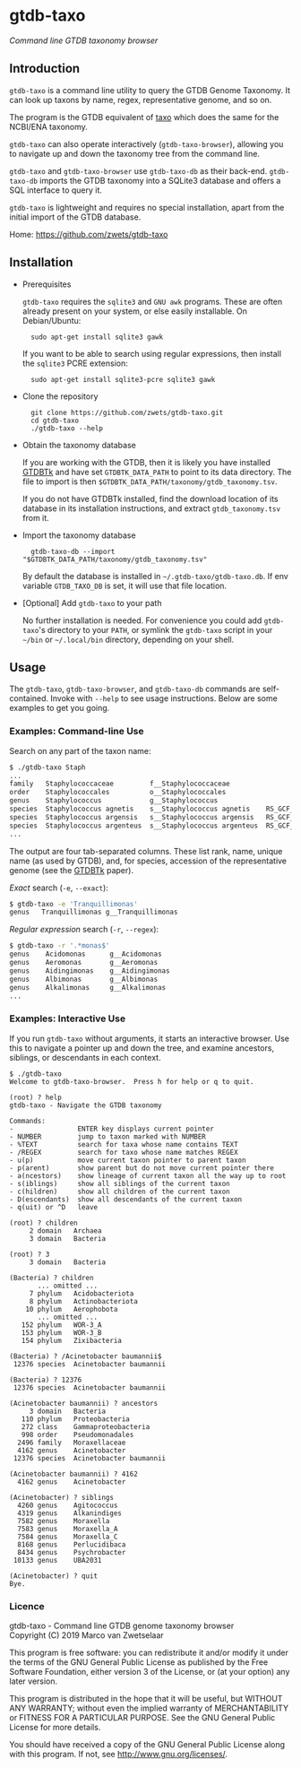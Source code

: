 # gtdb-taxo

_Command line GTDB taxonomy browser_

## Introduction

`gtdb-taxo` is a command line utility to query the GTDB Genome Taxonomy.
It can look up taxons by name, regex, representative genome, and so on.

The program is the GTDB equivalent of [taxo](https://github.com/zwets/taxo)
which does the same for the NCBI/ENA taxonomy.

`gtdb-taxo` can also operate interactively (`gtdb-taxo-browser`), allowing
you to navigate up and down the taxonomy tree from the command line.

`gtdb-taxo` and `gtdb-taxo-browser` use `gtdb-taxo-db` as their back-end.
`gtdb-taxo-db` imports the GTDB taxonomy into a SQLite3 database and offers
a SQL interface to query it.

`gtdb-taxo` is lightweight and requires no special installation, apart from
the initial import of the GTDB database.

Home: <https://github.com/zwets/gtdb-taxo>


## Installation

* Prerequisites

  `gtdb-taxo` requires the `sqlite3` and `GNU awk` programs.  These are often
  already present on your system, or else easily installable.  On Debian/Ubuntu:

        sudo apt-get install sqlite3 gawk

  If you want to be able to search using regular expressions, then install the
  `sqlite3` PCRE extension:

        sudo apt-get install sqlite3-pcre sqlite3 gawk

* Clone the repository

        git clone https://github.com/zwets/gtdb-taxo.git
        cd gtdb-taxo
        ./gtdb-taxo --help

* Obtain the taxonomy database

  If you are working with the GTDB, then it is likely you have installed
  [GTDBTk](https://github.com/Ecogenomics/GTDBTk) and have set
  `GTDBTK_DATA_PATH` to point to its data directory.  The file to import
  is then `$GTDBTK_DATA_PATH/taxonomy/gtdb_taxonomy.tsv`.

  If you do not have GTDBTk installed, find the download location of its
  database in its installation instructions, and extract `gtdb_taxonomy.tsv`
  from it.

* Import the taxonomy database

        gtdb-taxo-db --import "$GTDBTK_DATA_PATH/taxonomy/gtdb_taxonomy.tsv"

  By default the database is installed in `~/.gtdb-taxo/gtdb-taxo.db`.  If env
  variable `GTDB_TAXO_DB` is set, it will use that file location.

* [Optional] Add `gtdb-taxo` to your path

  No further installation is needed.  For convenience you could add `gtdb-taxo`'s
  directory to your `PATH`, or symlink the `gtdb-taxo` script in your `~/bin` or
  `~/.local/bin` directory, depending on your shell.


## Usage

The `gtdb-taxo`, `gtdb-taxo-browser`, and `gtdb-taxo-db` commands are self-contained.
Invoke with `--help` to see usage instructions.  Below are some examples to get you going.

### Examples: Command-line Use

Search on any part of the taxon name:

```bash
$ ./gtdb-taxo Staph
...
family   Staphylococcaceae         f__Staphylococcaceae
order    Staphylococcales          o__Staphylococcales
genus    Staphylococcus            g__Staphylococcus
species  Staphylococcus agnetis    s__Staphylococcus agnetis    RS_GCF_002901865.1
species  Staphylococcus argensis   s__Staphylococcus argensis   RS_GCF_002902305.1
species  Staphylococcus argenteus  s__Staphylococcus argenteus  RS_GCF_000236925.1
...
```

The output are four tab-separated columns.  These list rank, name, unique name (as
used by GTDB), and, for species, accession of the representative genome (see the 
[GTDBTk](doi:10.1101/771964) paper).

*Exact* search (`-e`, `--exact`):

```bash
$ gtdb-taxo -e 'Tranquillimonas'
genus   Tranquillimonas g__Tranquillimonas
```

*Regular expression* search (`-r`, `--regex`):

```bash
$ gtdb-taxo -r '.*monas$'
genus    Acidomonas      g__Acidomonas
genus    Aeromonas       g__Aeromonas
genus    Aidingimonas    g__Aidingimonas
genus    Albimonas       g__Albimonas
genus    Alkalimonas     g__Alkalimonas
...
```


### Examples: Interactive Use

If you run `gtdb-taxo` without arguments, it starts an interactive browser.
Use this to navigate a pointer up and down the tree, and examine ancestors,
siblings, or descendants in each context.

```
$ ./gtdb-taxo
Welcome to gtdb-taxo-browser.  Press h for help or q to quit.

(root) ? help
gtdb-taxo - Navigate the GTDB taxonomy

Commands:
-                ENTER key displays current pointer
- NUMBER         jump to taxon marked with NUMBER
- %TEXT          search for taxa whose name contains TEXT
- /REGEX         search for taxo whose name matches REGEX
- u(p)           move current taxon pointer to parent taxon
- p(arent)       show parent but do not move current pointer there
- a(ncestors)    show lineage of current taxon all the way up to root
- s(iblings)     show all siblings of the current taxon
- c(hildren)     show all children of the current taxon
- D(escendants)  show all descendants of the current taxon
- q(uit) or ^D   leave

(root) ? children
     2 domain   Archaea
     3 domain   Bacteria

(root) ? 3
     3 domain   Bacteria

(Bacteria) ? children
       ... omitted ...
     7 phylum   Acidobacteriota
     8 phylum   Actinobacteriota
    10 phylum   Aerophobota
       ... omitted ...
   152 phylum   WOR-3_A
   153 phylum   WOR-3_B
   154 phylum   Zixibacteria

(Bacteria) ? /Acinetobacter baumannii$
 12376 species  Acinetobacter baumannii

(Bacteria) ? 12376
 12376 species  Acinetobacter baumannii

(Acinetobacter baumannii) ? ancestors
     3 domain   Bacteria
   110 phylum   Proteobacteria
   272 class    Gammaproteobacteria
   998 order    Pseudomonadales
  2496 family   Moraxellaceae
  4162 genus    Acinetobacter
 12376 species  Acinetobacter baumannii

(Acinetobacter baumannii) ? 4162
  4162 genus    Acinetobacter

(Acinetobacter) ? siblings
  4260 genus    Agitococcus
  4319 genus    Alkanindiges
  7582 genus    Moraxella
  7583 genus    Moraxella_A
  7584 genus    Moraxella_C
  8168 genus    Perlucidibaca
  8434 genus    Psychrobacter
 10133 genus    UBA2031

(Acinetobacter) ? quit
Bye.
```

### Licence

gtdb-taxo - Command line GTDB genome taxonomy browser  
Copyright (C) 2019  Marco van Zwetselaar

This program is free software: you can redistribute it and/or modify
it under the terms of the GNU General Public License as published by
the Free Software Foundation, either version 3 of the License, or
(at your option) any later version.

This program is distributed in the hope that it will be useful,
but WITHOUT ANY WARRANTY; without even the implied warranty of
MERCHANTABILITY or FITNESS FOR A PARTICULAR PURPOSE.  See the
GNU General Public License for more details.

You should have received a copy of the GNU General Public License
along with this program.  If not, see <http://www.gnu.org/licenses/>.

